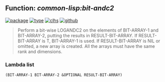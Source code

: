## Function: ***common-lisp:bit-andc2***
[![package](https://img.shields.io/badge/Package-COMMON--LISP-5f9ea0.svg?style=social&colorA=999999)](../) [![type](https://img.shields.io/badge/Type-Function-5f9ea0.svg?style=social&colorA=999999)](../#function) [![clhs](https://img.shields.io/badge/CLHS-BIT--ANDC2-5f9ea0.svg?style=social&colorA=999999)](http://www.lispworks.com/documentation/HyperSpec/Body/f_bt_and.htm) [![github](https://img.shields.io/badge/GitHub-View_the_source-5f9ea0.svg?style=social&colorA=999999&logo=github)](https://github.com/sbcl/sbcl/blob/master/src/code/array.lisp/) 

> Perform a bit-wise LOGANDC2 on the elements of BIT-ARRAY-1 and BIT-ARRAY-2,
> putting the results in RESULT-BIT-ARRAY. If RESULT-BIT-ARRAY is T,
> BIT-ARRAY-1 is used. If RESULT-BIT-ARRAY is NIL or omitted, a new array is
> created. All the arrays must have the same rank and dimensions.

### Lambda list
```
(BIT-ARRAY-1 BIT-ARRAY-2 &OPTIONAL RESULT-BIT-ARRAY)
```
